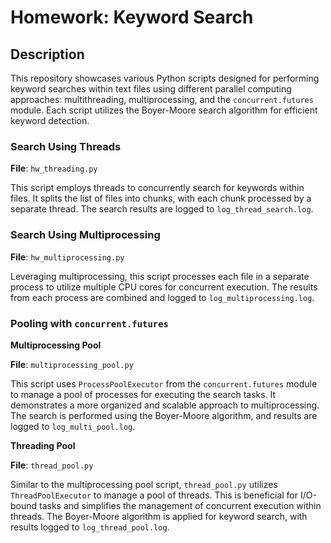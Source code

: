 # Homework: Keyword Search

## Description

This repository showcases various Python scripts designed for performing keyword searches within text files using different parallel computing approaches: multithreading, multiprocessing, and the `concurrent.futures` module. Each script utilizes the Boyer-Moore search algorithm for efficient keyword detection.

### Search Using Threads

**File**: `hw_threading.py`

This script employs threads to concurrently search for keywords within files. It splits the list of files into chunks, with each chunk processed by a separate thread. The search results are logged to `log_thread_search.log`.

### Search Using Multiprocessing

**File**: `hw_multiprocessing.py`

Leveraging multiprocessing, this script processes each file in a separate process to utilize multiple CPU cores for concurrent execution. The results from each process are combined and logged to `log_multiprocessing.log`.

### Pooling with `concurrent.futures`

**Multiprocessing Pool**

**File**: `multiprocessing_pool.py`

This script uses `ProcessPoolExecutor` from the `concurrent.futures` module to manage a pool of processes for executing the search tasks. It demonstrates a more organized and scalable approach to multiprocessing. The search is performed using the Boyer-Moore algorithm, and results are logged to `log_multi_pool.log`.

**Threading Pool**

**File**: `thread_pool.py`

Similar to the multiprocessing pool script, `thread_pool.py` utilizes `ThreadPoolExecutor` to manage a pool of threads. This is beneficial for I/O-bound tasks and simplifies the management of concurrent execution within threads. The Boyer-Moore algorithm is applied for keyword search, with results logged to `log_thread_pool.log`.
